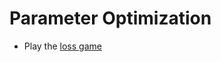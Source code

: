 # Parameter Optimization

* Play the [loss game](http://www.ds100.org/fa18/assets/lectures/lec09/loss_game.html)
